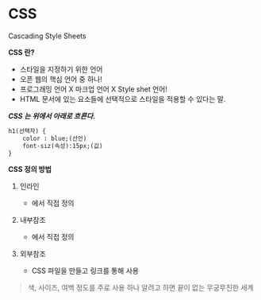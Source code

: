 # CSS

Cascading Style Sheets

**CSS 란?**

- 스타일을 지정하기 위한 언어
- 오픈 웹의 핵심 언어 중 하나!
- 프로그래밍 언어 X 마크업 언어 X Style shet 언어!
- HTML 문서에 있는 요소들에 선택적으로 스타일을 적용할 수 있다는 말.

***CSS 는 위에서 아래로 흐른다.***

```html
h1(선택자) {
	color : blue;(선언)
    font-siz(속성):15px;(값)
}
```

**CSS 정의 방법**

1. 인라인

   - <body> 에서 직접 정의

2. 내부참조 

   - <head> 에서 직접 정의

3. 외부참조

   - CSS 파일을 만들고 링크를 통해 사용

> 색, 사이즈, 여백 정도를 주로 사용 하나 알려고 하면 끝이 없는 무궁무진한 세계